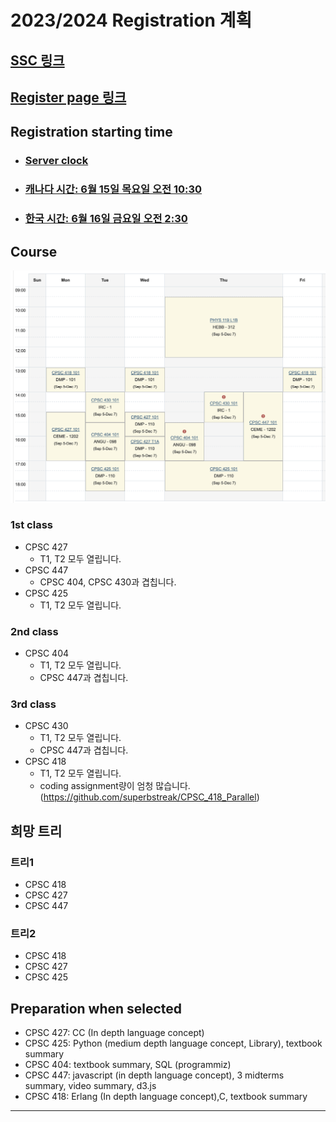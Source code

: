 # 2023/2024 Registration 계획
## [SSC 링크](https://ssc.adm.ubc.ca)
## [Register page 링크](https://courses.students.ubc.ca)
## Registration starting time
* ### [Server clock](https://time.navyism.com/?host=ssc.adm.ubc.ca)
* ### [캐나다 시간: 6월 15일 목요일 오전 10:30](https://www.timeanddate.com/countdown/wfh2?iso=20230615T1030&p0=256&msg=start+date&font=cursive&csz=1#)
* ### [한국 시간: 6월 16일 금요일 오전 2:30](https://www.timeanddate.com/countdown/icehockey?iso=20230616T0230&p0=235&msg=Start&font=slab&csz=1)

## Course
![시간표](./%EC%8B%9C%EA%B0%84%ED%91%9C.png)

### 1st class
* CPSC 427
    * T1, T2 모두 열립니다.
* CPSC 447
    * CPSC 404, CPSC 430과 겹칩니다.
* CPSC 425
    * T1, T2 모두 열립니다.

### 2nd class
* CPSC 404
    * T1, T2 모두 열립니다.
    * CPSC 447과 겹칩니다.

### 3rd class
* CPSC 430
    * T1, T2 모두 열립니다.
    * CPSC 447과 겹칩니다.
* CPSC 418
    * T1, T2 모두 열립니다.
    * coding assignment량이 엄청 많습니다.(https://github.com/superbstreak/CPSC_418_Parallel)

## 희망 트리
### 트리1
* CPSC 418
* CPSC 427
* CPSC 447

### 트리2
* CPSC 418
* CPSC 427
* CPSC 425

## Preparation when selected
* CPSC 427: CC (In depth language concept)
* CPSC 425: Python (medium depth language concept, Library), textbook summary
* CPSC 404: textbook summary, SQL (programmiz)
* CPSC 447: javascript (in depth language concept), 3 midterms summary, video summary, d3.js
* CPSC 418: Erlang (In depth language concept),C, textbook summary

---

